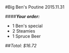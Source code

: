 #Big Ben's Poutine
2015.11.31

####___Your order:___
- 1 Ben's special
- 2 Steamies
- 1 Spruce Beer

##_Total: $16.72_